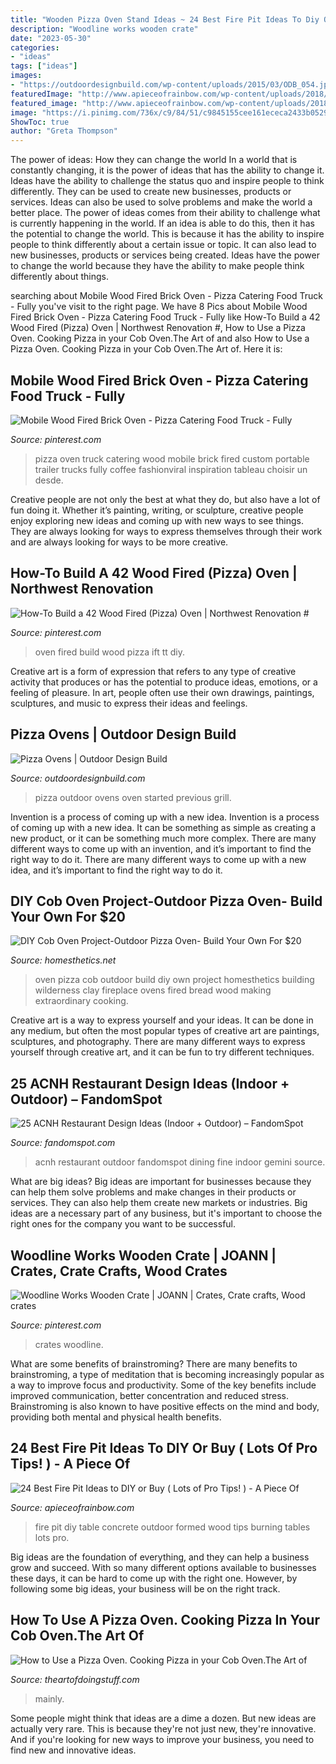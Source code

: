 ```yaml
---
title: "Wooden Pizza Oven Stand Ideas ~ 24 Best Fire Pit Ideas To Diy Or Buy ( Lots Of Pro Tips! )"
description: "Woodline works wooden crate"
date: "2023-05-30"
categories:
- "ideas"
tags: ["ideas"]
images:
- "https://outdoordesignbuild.com/wp-content/uploads/2015/03/ODB_054.jpg"
featuredImage: "http://www.apieceofrainbow.com/wp-content/uploads/2018/04/fire-pit-ideas-kits-wood-burning-fire-pit-table-diy-firepits-how-to-build-fire-bowl-apieceofrainbowblog-4.jpg"
featured_image: "http://www.apieceofrainbow.com/wp-content/uploads/2018/04/fire-pit-ideas-kits-wood-burning-fire-pit-table-diy-firepits-how-to-build-fire-bowl-apieceofrainbowblog-4.jpg"
image: "https://i.pinimg.com/736x/c9/84/51/c9845155cee161ececa2433b0529c949--pizza-catering-pizza-truck.jpg"
ShowToc: true
author: "Greta Thompson"
---
```



The power of ideas: How they can change the world
In a world that is constantly changing, it is the power of ideas that has the ability to change it. Ideas have the ability to challenge the status quo and inspire people to think differently. They can be used to create new businesses, products or services. Ideas can also be used to solve problems and make the world a better place.
The power of ideas comes from their ability to challenge what is currently happening in the world. If an idea is able to do this, then it has the potential to change the world. This is because it has the ability to inspire people to think differently about a certain issue or topic. It can also lead to new businesses, products or services being created. Ideas have the power to change the world because they have the ability to make people think differently about things.

	

		
searching about Mobile Wood Fired Brick Oven - Pizza Catering Food Truck - Fully you've visit to the right page. We have 8 Pics about Mobile Wood Fired Brick Oven - Pizza Catering Food Truck - Fully like How-To Build a 42 Wood Fired (Pizza) Oven | Northwest Renovation #, How to Use a Pizza Oven. Cooking Pizza in your Cob Oven.The Art of and also How to Use a Pizza Oven. Cooking Pizza in your Cob Oven.The Art of. Here it is:
		
    
## Mobile Wood Fired Brick Oven - Pizza Catering Food Truck - Fully

<img loading=lazy src="https://i.pinimg.com/736x/c9/84/51/c9845155cee161ececa2433b0529c949--pizza-catering-pizza-truck.jpg" onerror="this.onerror=null;this.src='https://tse2.mm.bing.net/th?id=OIP.ZaRSDs68vIiCXml9dNA0QgHaFj&amp;pid=15.1';" alt="Mobile Wood Fired Brick Oven - Pizza Catering Food Truck - Fully">

_Source: pinterest.com_

>pizza oven truck catering wood mobile brick fired custom portable trailer trucks fully coffee fashionviral inspiration tableau choisir un desde. 

	

Creative people are not only the best at what they do, but also have a lot of fun doing it. Whether it’s painting, writing, or sculpture, creative people enjoy exploring new ideas and coming up with new ways to see things. They are always looking for ways to express themselves through their work and are always looking for ways to be more creative.

    
## How-To Build A 42 Wood Fired (Pizza) Oven | Northwest Renovation #

<img loading=lazy src="https://i.pinimg.com/736x/85/1e/c2/851ec2f2b089505298f56e58f5116a3a.jpg" onerror="this.onerror=null;this.src='https://tse1.mm.bing.net/th?id=OIP.SE3IuKwBk_hxJ_5Cg5XEBwHaKJ&amp;pid=15.1';" alt="How-To Build a 42 Wood Fired (Pizza) Oven | Northwest Renovation #">

_Source: pinterest.com_

>oven fired build wood pizza ift tt diy. 

	

Creative art is a form of expression that refers to any type of creative activity that produces or has the potential to produce ideas, emotions, or a feeling of pleasure. In art, people often use their own drawings, paintings, sculptures, and music to express their ideas and feelings.

    
## Pizza Ovens | Outdoor Design Build

<img loading=lazy src="https://outdoordesignbuild.com/wp-content/uploads/2015/03/ODB_054.jpg" onerror="this.onerror=null;this.src='https://tse4.mm.bing.net/th?id=OIP.j0mFAbjN9ShJYScQkDyT5gHaE9&amp;pid=15.1';" alt="Pizza Ovens | Outdoor Design Build">

_Source: outdoordesignbuild.com_

>pizza outdoor ovens oven started previous grill. 

	

Invention is a process of coming up with a new idea.
Invention is a process of coming up with a new idea. It can be something as simple as creating a new product, or it can be something much more complex. There are many different ways to come up with an invention, and it’s important to find the right way to do it. There are many different ways to come up with a new idea, and it’s important to find the right way to do it.

    
## DIY Cob Oven Project-Outdoor Pizza Oven- Build Your Own For $20

<img loading=lazy src="http://cdn.homesthetics.net/wp-content/uploads/2014/11/DIY-Cob-Oven-Project-Outdoor-Pizza-Oven-Build-Your-Own-For-20-homesthetics-16.jpg" onerror="this.onerror=null;this.src='https://tse2.mm.bing.net/th?id=OIP.19AWoA_mzO9Ou86WwxHhTgHaJ4&amp;pid=15.1';" alt="DIY Cob Oven Project-Outdoor Pizza Oven- Build Your Own For $20">

_Source: homesthetics.net_

>oven pizza cob outdoor build diy own project homesthetics building wilderness clay fireplace ovens fired bread wood making extraordinary cooking. 

	

Creative art is a way to express yourself and your ideas. It can be done in any medium, but often the most popular types of creative art are paintings, sculptures, and photography. There are many different ways to express yourself through creative art, and it can be fun to try different techniques.

    
## 25 ACNH Restaurant Design Ideas (Indoor + Outdoor) – FandomSpot

<img loading=lazy src="https://static.fandomspot.com/images/04/13899/11-outdoor-fine-dining-restaurant-area-acnh.jpg" onerror="this.onerror=null;this.src='https://tse2.mm.bing.net/th?id=OIP.IhnpJDjJQfBMb4cZ-DjHUAHaEK&amp;pid=15.1';" alt="25 ACNH Restaurant Design Ideas (Indoor + Outdoor) – FandomSpot">

_Source: fandomspot.com_

>acnh restaurant outdoor fandomspot dining fine indoor gemini source. 

	

What are big ideas?
Big ideas are important for businesses because they can help them solve problems and make changes in their products or services. They can also help them create new markets or industries. Big ideas are a necessary part of any business, but it's important to choose the right ones for the company you want to be successful.

    
## Woodline Works Wooden Crate | JOANN | Crates, Crate Crafts, Wood Crates

<img loading=lazy src="https://i.pinimg.com/736x/43/68/2a/43682aaeefa4f7a05b1133ed261274c5.jpg" onerror="this.onerror=null;this.src='https://tse3.mm.bing.net/th?id=OIP.vjSCN7S6S4DAsNLLn3f5igHaJ4&amp;pid=15.1';" alt="Woodline Works Wooden Crate | JOANN | Crates, Crate crafts, Wood crates">

_Source: pinterest.com_

>crates woodline. 

	

What are some benefits of brainstroming?
There are many benefits to brainstroming, a type of meditation that is becoming increasingly popular as a way to improve focus and productivity. Some of the key benefits include improved communication, better concentration and reduced stress. Brainstroming is also known to have positive effects on the mind and body, providing both mental and physical health benefits.

    
## 24 Best Fire Pit Ideas To DIY Or Buy ( Lots Of Pro Tips! ) - A Piece Of

<img loading=lazy src="http://www.apieceofrainbow.com/wp-content/uploads/2018/04/fire-pit-ideas-kits-wood-burning-fire-pit-table-diy-firepits-how-to-build-fire-bowl-apieceofrainbowblog-4.jpg" onerror="this.onerror=null;this.src='https://tse3.mm.bing.net/th?id=OIP.fIIH313R7TvC6wMEpNpbvAHaKE&amp;pid=15.1';" alt="24 Best Fire Pit Ideas to DIY or Buy ( Lots of Pro Tips! ) - A Piece Of">

_Source: apieceofrainbow.com_

>fire pit diy table concrete outdoor formed wood tips burning tables lots pro. 

	

Big ideas are the foundation of everything, and they can help a business grow and succeed. With so many different options available to businesses these days, it can be hard to come up with the right one. However, by following some big ideas, your business will be on the right track.

    
## How To Use A Pizza Oven. Cooking Pizza In Your Cob Oven.The Art Of

<img loading=lazy src="https://www.theartofdoingstuff.com/wp-content/uploads/2014/07/Cob-oven-11.jpg" onerror="this.onerror=null;this.src='https://tse3.mm.bing.net/th?id=OIP.nGttapSXuPk2IAjFFtaxqgHaLI&amp;pid=15.1';" alt="How to Use a Pizza Oven. Cooking Pizza in your Cob Oven.The Art of">

_Source: theartofdoingstuff.com_

>mainly. 

	

Some people might think that ideas are a dime a dozen. But new ideas are actually very rare. This is because they're not just new, they're innovative. And if you're looking for new ways to improve your business, you need to find new and innovative ideas.

